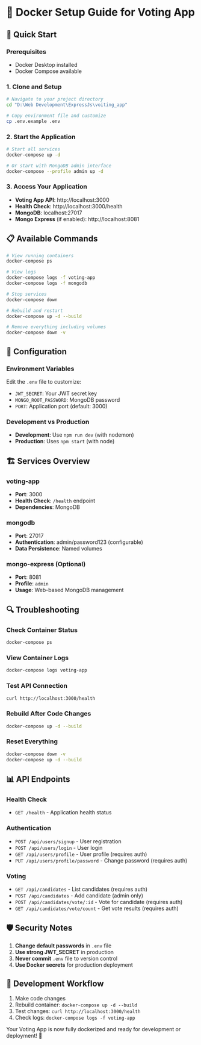 # 🐳 Docker Setup Guide for Voting App

## 🚀 Quick Start

### Prerequisites
- Docker Desktop installed
- Docker Compose available

### 1. Clone and Setup
```bash
# Navigate to your project directory
cd "D:\Web Development\ExpressJs\voiting_app"

# Copy environment file and customize
cp .env.example .env
```

### 2. Start the Application
```bash
# Start all services
docker-compose up -d

# Or start with MongoDB admin interface
docker-compose --profile admin up -d
```

### 3. Access Your Application
- **Voting App API**: http://localhost:3000
- **Health Check**: http://localhost:3000/health
- **MongoDB**: localhost:27017
- **Mongo Express** (if enabled): http://localhost:8081

## 📋 Available Commands

```bash
# View running containers
docker-compose ps

# View logs
docker-compose logs -f voting-app
docker-compose logs -f mongodb

# Stop services
docker-compose down

# Rebuild and restart
docker-compose up -d --build

# Remove everything including volumes
docker-compose down -v
```

## 🔧 Configuration

### Environment Variables
Edit the `.env` file to customize:
- `JWT_SECRET`: Your JWT secret key
- `MONGO_ROOT_PASSWORD`: MongoDB password
- `PORT`: Application port (default: 3000)

### Development vs Production
- **Development**: Use `npm run dev` (with nodemon)
- **Production**: Uses `npm start` (with node)

## 🏗️ Services Overview

### voting-app
- **Port**: 3000
- **Health Check**: `/health` endpoint
- **Dependencies**: MongoDB

### mongodb
- **Port**: 27017
- **Authentication**: admin/password123 (configurable)
- **Data Persistence**: Named volumes

### mongo-express (Optional)
- **Port**: 8081
- **Profile**: `admin`
- **Usage**: Web-based MongoDB management

## 🔍 Troubleshooting

### Check Container Status
```bash
docker-compose ps
```

### View Container Logs
```bash
docker-compose logs voting-app
```

### Test API Connection
```bash
curl http://localhost:3000/health
```

### Rebuild After Code Changes
```bash
docker-compose up -d --build
```

### Reset Everything
```bash
docker-compose down -v
docker-compose up -d --build
```

## 📊 API Endpoints

### Health Check
- `GET /health` - Application health status

### Authentication
- `POST /api/users/signup` - User registration
- `POST /api/users/login` - User login
- `GET /api/users/profile` - User profile (requires auth)
- `PUT /api/users/profile/password` - Change password (requires auth)

### Voting
- `GET /api/candidates` - List candidates (requires auth)
- `POST /api/candidates` - Add candidate (admin only)
- `POST /api/candidates/vote/:id` - Vote for candidate (requires auth)
- `GET /api/candidates/vote/count` - Get vote results (requires auth)

## 🛡️ Security Notes

1. **Change default passwords** in `.env` file
2. **Use strong JWT_SECRET** in production
3. **Never commit** `.env` file to version control
4. **Use Docker secrets** for production deployment

## 🔄 Development Workflow

1. Make code changes
2. Rebuild container: `docker-compose up -d --build`
3. Test changes: `curl http://localhost:3000/health`
4. Check logs: `docker-compose logs -f voting-app`

Your Voting App is now fully dockerized and ready for development or deployment! 🎉